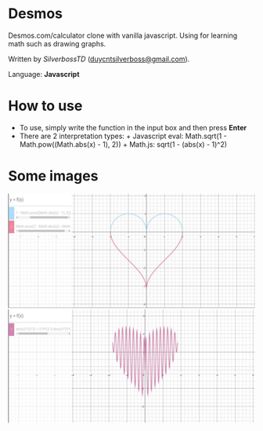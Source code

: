 # Desmos

Desmos.com/calculator clone with vanilla javascript.
Using for learning math such as drawing graphs.

Written by <i>SilverbossTD</i> (duycntsilverboss@gmail.com).

Language: <b>Javascript</b>

# How to use
- To use, simply write the function in the input box and then press <b>Enter</b>
- There are 2 interpretation types:
        + Javascript eval:      Math.sqrt(1 - Math.pow((Math.abs(x) - 1), 2))
        + Math.js:              sqrt(1 - (abs(x) - 1)^2)

# Some images
![img1](./images/img1.jpg)
![img2](./images/img2.jpg)
